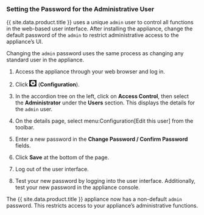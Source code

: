 ### Setting the Password for the Administrative User

{{ site.data.product.title }} uses a unique `admin` user to control all functions in
the web-based user interface. After installing the appliance, change the
default password of the `admin` to restrict administrative access to the
appliance’s UI.

Changing the `admin` password uses the same process as changing any
standard user in the appliance.

1.  Access the appliance through your web browser and log in.

2.  Click ![config gear](/images/config-gear.png) (**Configuration**).

3.  In the accordion tree on the left, click on **Access Control**, then
    select the **Administrator** under the **Users** section. This
    displays the details for the `admin` user.

4.  On the details page, select menu:Configuration\[Edit this user\]
    from the toolbar.

5.  Enter a new password in the **Change Password / Confirm Password**
    fields.

6.  Click **Save** at the bottom of the page.

7.  Log out of the user interface.

8.  Test your new password by logging into the user interface.
    Additionally, test your new password in the appliance console.

The {{ site.data.product.title }} appliance now has a non-default `admin` password.
This restricts access to your appliance’s administrative functions.
